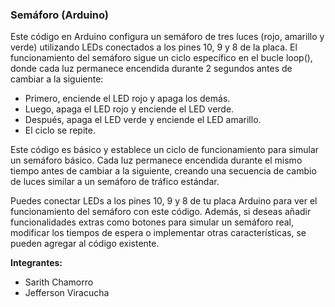 ### Semáforo (Arduino)
<p>
Este código en Arduino configura un semáforo de tres luces (rojo, amarillo y verde) utilizando LEDs conectados a los pines 10, 9 y 8 de la placa. El funcionamiento del semáforo sigue un ciclo específico en el bucle loop(), donde cada luz permanece encendida durante 2 segundos antes de cambiar a la siguiente:
</p>


- Primero, enciende el LED rojo y apaga los demás.
- Luego, apaga el LED rojo y enciende el LED verde.
- Después, apaga el LED verde y enciende el LED amarillo.
- El ciclo se repite.
<p>
Este código es básico y establece un ciclo de funcionamiento para simular un semáforo básico. Cada luz permanece encendida durante el mismo tiempo antes de cambiar a la siguiente, creando una secuencia de cambio de luces similar a un semáforo de tráfico estándar.

Puedes conectar LEDs a los pines 10, 9 y 8 de tu placa Arduino para ver el funcionamiento del semáforo con este código. Además, si deseas añadir funcionalidades extras como botones para simular un semáforo real, modificar los tiempos de espera o implementar otras características, se pueden agregar al código existente.
</p>

**Integrantes:**
- Sarith Chamorro
- Jefferson Viracucha
